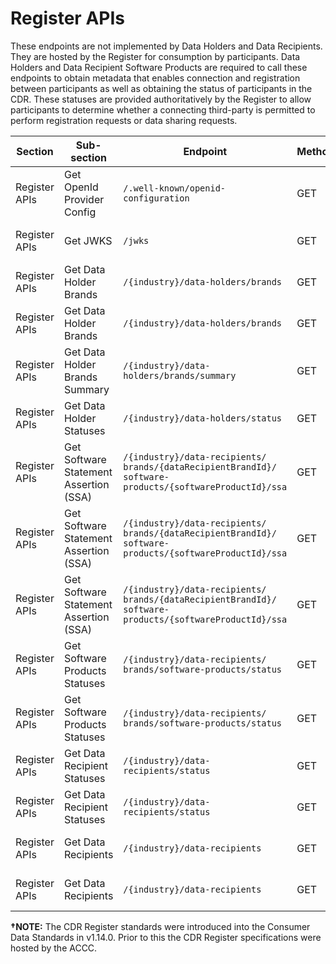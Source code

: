 # Register APIs
<aside class="warning">
  These endpoints are not implemented by Data Holders and Data Recipients. They are hosted by the Register for consumption by participants.
  Data Holders and Data Recipient Software Products are required to call these endpoints to obtain metadata that enables connection and registration between participants as well as obtaining the status of participants in the CDR.
  These statuses are provided authoritatively by the Register to allow participants to determine whether a connecting third-party is permitted to perform registration requests or data sharing requests.
</aside>

| Section              | Sub-section                               | Endpoint                                                 | Method | Version | Binding Date   | Retirement Date | Date Introduced    | Date Deprecated     |
|----------------------|-------------------------------------------|----------------------------------------------------------|--------|---------|----------------|-----------------|--------------------|---------------------|
| Register APIs    | Get OpenId Provider Config                | ``/.well-known/openid-configuration``                        | <span class="method get">GET</span>    | None    | 2021-10-29&dagger;    | N/A             | 2021-10-29, V1.14.0&dagger; | N/A                 |
| Register APIs    | Get JWKS                                  | ``/jwks``                                                    | <span class="method get">GET</span>    | None    | 2021-10-29&dagger;    | N/A             | 2021-10-29, V1.14.0&dagger; | N/A                 |
| Register APIs    | Get Data Holder Brands                    | ``/{industry}/data-holders/brands``                          | <span class="method get">GET</span>    | V1      | 2021-10-29&dagger;    | 2023-09-21 | 2021-10-29, V1.14.0&dagger; | 2021-12-23, V1.15.0 |
| Register APIs    | Get Data Holder Brands                    | ``/{industry}/data-holders/brands``                          | <span class="method get">GET</span>    | V2      | 2022-11-15    | N/A              | 2021-12-23, V1.15.0* | N/A |
| Register APIs    | Get Data Holder Brands Summary            | ``/{industry}/data-holders/brands/summary``                  | <span class="method get">GET</span>    | V1      | 2022-05-12    | N/A              | 2022-05-23, V1.17.0 | N/A |
| Register APIs    | Get Data Holder Statuses                  | ``/{industry}/data-holders/status``                          | <span class="method get">GET</span>    | V1     | 2022-11-15    | N/A              | 2021-12-23, V1.15.0 | N/A |
| Register APIs    | Get Software Statement Assertion (SSA) | ``/{industry}/data-recipients/``<br/>``brands/{dataRecipientBrandId}/``<br/>``software-products/{softwareProductId}/ssa`` | <span class="method get">GET</span>    | V1    | 2021-10-29&dagger;  | 2023-09-21 | 2021-10-29, V1.14.0&dagger; | 2021-12-23, V1.15.0 |
| Register APIs    | Get Software Statement Assertion (SSA) | ``/{industry}/data-recipients/``<br/>``brands/{dataRecipientBrandId}/``<br/>``software-products/{softwareProductId}/ssa`` | <span class="method get">GET</span>    | V2    | 2021-10-29&dagger;  | 2023-09-21 | 2021-10-29, V1.14.0&dagger; | 2021-12-23, V1.15.0 |
| Register APIs    | Get Software Statement Assertion (SSA) | ``/{industry}/data-recipients/``<br/>``brands/{dataRecipientBrandId}/``<br/>``software-products/{softwareProductId}/ssa`` | <span class="method get">GET</span>    | V3    | 2022-11-15  | N/A             | 2021-12-23, V1.15.0 | N/A                 |
| Register APIs    | Get Software Products Statuses | ``/{industry}/data-recipients/``<br/>``brands/software-products/status`` | <span class="method get">GET</span>  | V1  | 2021-10-29&dagger; | 2023-09-21 | 2021-10-29, V1.14.0&dagger; | 2021-12-23, V1.15.0 |
| Register APIs    | Get Software Products Statuses | ``/{industry}/data-recipients/``<br/>``brands/software-products/status`` | <span class="method get">GET</span>  | V2  | 2022-11-15 | N/A | 2021-12-23, V1.15.0 | N/A                 |
| Register APIs    | Get Data Recipient Statuses | ``/{industry}/data-recipients/status``                                     | <span class="method get">GET</span>    | V1     | 2021-10-29&dagger;    | 2023-09-21 | 2021-10-29, V1.14.0&dagger; | 2021-12-23, V1.15.0 |
| Register APIs    | Get Data Recipient Statuses | ``/{industry}/data-recipients/status``                                     | <span class="method get">GET</span>    | V2     | 2022-11-15    | N/A              | 2021-12-23, V1.15.0 | N/A                 |
| Register APIs    | Get Data Recipients                       | ``/{industry}/data-recipients``                              | <span class="method get">GET</span>    | V2     | 2021-10-29&dagger;    | 2023-09-21 | 2021-10-29, V1.14.0&dagger; | 2021-12-23, V1.15.0 |
| Register APIs    | Get Data Recipients                       | ``/{industry}/data-recipients``                              | <span class="method get">GET</span>    | V3     | 2022-11-15    | N/A              | 2021-12-23, V1.15.0 | N/A |

**&dagger;NOTE:** The CDR Register standards were introduced into the Consumer Data Standards in v1.14.0. Prior to this the CDR Register specifications were hosted by the ACCC.
